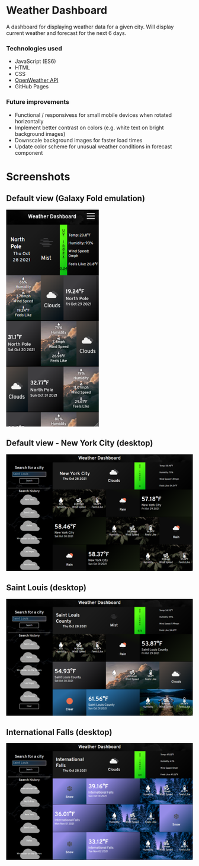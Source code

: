 # Weather Dashboard
A dashboard for displaying weather data for a given city. Will display current weather and forecast for the next
6 days.

### Technologies used
- JavaScript (ES6)
- HTML
- CSS
- [OpenWeather API](https://openweathermap.org/api/)
- GitHub Pages

### Future improvements
- Functional / responsivess for small mobile devices when rotated horizontally
- Implement better contrast on colors (e.g. white text on bright background images)
- Downscale background images for faster load times
- Update color scheme for unusual weather conditions in forecast component

# Screenshots

## Default view (Galaxy Fold emulation)
<img src="presentation/1.PNG" width="250">

## Default view - New York City (desktop)
<img src="presentation/2.PNG" width="700">

## Saint Louis (desktop)
<img src="presentation/3.PNG" width="700">

## International Falls (desktop)
<img src="presentation/4.PNG" width="700">
